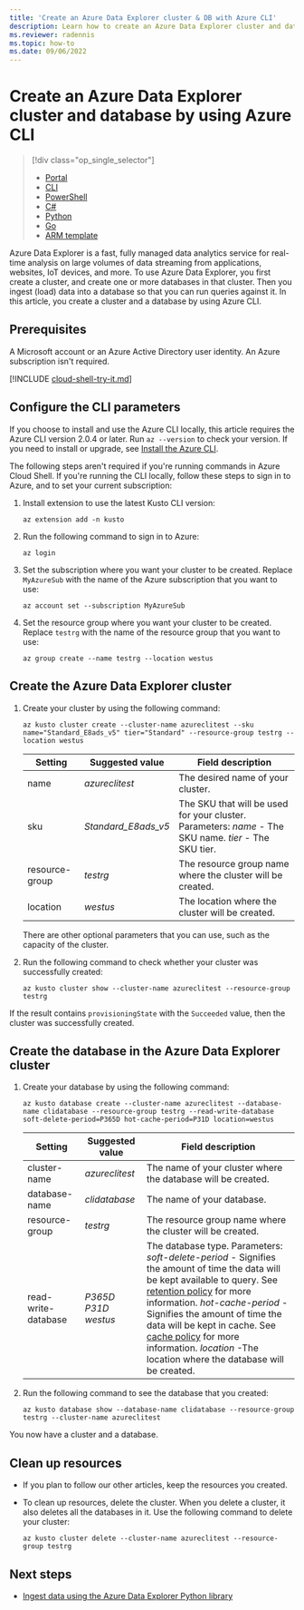 ```yaml
---
title: 'Create an Azure Data Explorer cluster & DB with Azure CLI'
description: Learn how to create an Azure Data Explorer cluster and database by using the Azure CLI
ms.reviewer: radennis
ms.topic: how-to
ms.date: 09/06/2022
---
```


# Create an Azure Data Explorer cluster and database by using Azure CLI

> [!div class="op_single_selector"]
> * [Portal](create-cluster-database-portal.md)
> * [CLI](create-cluster-database-cli.md)
> * [PowerShell](create-cluster-database-powershell.md)
> * [C#](create-cluster-database-csharp.md)
> * [Python](create-cluster-database-python.md)
> * [Go](create-cluster-database-go.md)
> * [ARM template](create-cluster-database-resource-manager.md)

Azure Data Explorer is a fast, fully managed data analytics service for real-time analysis on large volumes of data streaming from applications, websites, IoT devices, and more. To use Azure Data Explorer, you first create a cluster, and create one or more databases in that cluster. Then you ingest (load) data into a database so that you can run queries against it. In this article, you create a cluster and a database by using Azure CLI.

## Prerequisites

A Microsoft account or an Azure Active Directory user identity. An Azure subscription isn't required.

[!INCLUDE [cloud-shell-try-it.md](includes/cloud-shell-try-it.md)]

## Configure the CLI parameters

If you choose to install and use the Azure CLI locally, this article requires the Azure CLI version 2.0.4 or later. Run `az --version` to check your version. If you need to install or upgrade, see [Install the Azure CLI](/cli/azure/install-azure-cli).

The following steps aren't required if you're running commands in Azure Cloud Shell. If you're running the CLI locally, follow these steps to sign in to Azure, and to set your current subscription:

1. Install extension to use the latest Kusto CLI version:

    ```azurecli-interactive
    az extension add -n kusto
    ```

1. Run the following command to sign in to Azure:

    ```azurecli-interactive
    az login
    ```

1. Set the subscription where you want your cluster to be created. Replace `MyAzureSub` with the name of the Azure subscription that you want to use:

    ```azurecli-interactive
    az account set --subscription MyAzureSub
    ```

1. Set the resource group where you want your cluster to be created. Replace `testrg` with the name of the resource group that you want to use:

    ```azurecli-interactive
    az group create --name testrg --location westus
    ```

## Create the Azure Data Explorer cluster

1. Create your cluster by using the following command:

    ```azurecli-interactive
    az kusto cluster create --cluster-name azureclitest --sku name="Standard_E8ads_v5" tier="Standard" --resource-group testrg --location westus
    ```

   |**Setting** | **Suggested value** | **Field description**|
   |---|---|---|
   | name | *azureclitest* | The desired name of your cluster.|
   | sku | *Standard_E8ads_v5* | The SKU that will be used for your cluster. Parameters: *name* -  The SKU name. *tier* - The SKU tier. |
   | resource-group | *testrg* | The resource group name where the cluster will be created. |
   | location | *westus* | The location where the cluster will be created. |

    There are other optional parameters that you can use, such as the capacity of the cluster.

1. Run the following command to check whether your cluster was successfully created:

    ```azurecli-interactive
    az kusto cluster show --cluster-name azureclitest --resource-group testrg
    ```

If the result contains `provisioningState` with the `Succeeded` value, then the cluster was successfully created.

## Create the database in the Azure Data Explorer cluster

1. Create your database by using the following command:

    ```azurecli-interactive
    az kusto database create --cluster-name azureclitest --database-name clidatabase --resource-group testrg --read-write-database soft-delete-period=P365D hot-cache-period=P31D location=westus
    ```

   |**Setting** | **Suggested value** | **Field description**|
   |---|---|---|
   | cluster-name | *azureclitest* | The name of your cluster where the database will be created.|
   | database-name | *clidatabase* | The name of your database.|
   | resource-group | *testrg* | The resource group name where the cluster will be created. |
   | read-write-database | *P365D* *P31D* *westus* | The database type. Parameters: *soft-delete-period* - Signifies the amount of time the data will be kept available to query. See [retention policy](kusto/management/retentionpolicy.md) for more information. *hot-cache-period* - Signifies the amount of time the data will be kept in cache. See [cache policy](kusto/management/cachepolicy.md) for more information. *location* -The location where the database will be created. |

1. Run the following command to see the database that you created:

    ```azurecli-interactive
    az kusto database show --database-name clidatabase --resource-group testrg --cluster-name azureclitest
    ```

You now have a cluster and a database.

## Clean up resources

* If you plan to follow our other articles, keep the resources you created.
* To clean up resources, delete the cluster. When you delete a cluster, it also deletes all the databases in it. Use the following command to delete your cluster:

    ```azurecli-interactive
    az kusto cluster delete --cluster-name azureclitest --resource-group testrg
    ```

## Next steps

* [Ingest data using the Azure Data Explorer Python library](python-ingest-data.md)
